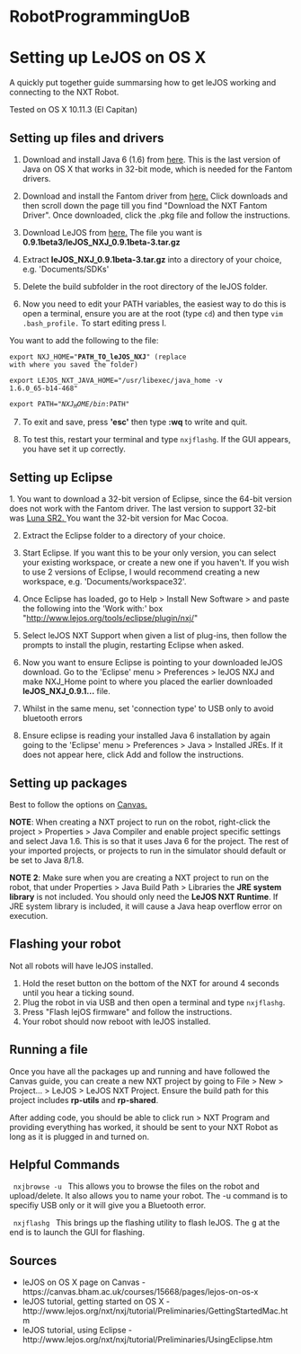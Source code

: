 # RobotProgrammingUoB

<h1> Setting up LeJOS on OS X </h1>

A quickly put together guide summarsing how to get leJOS working and connecting to the NXT Robot.

Tested on OS X 10.11.3 (El Capitan)

<h2> Setting up files and drivers </h2>

1. Download and install Java 6 (1.6) from <a href="https://support.apple.com/kb/dl1572?locale=en_GB"> here<a>. This is the last version of Java on OS X that works in 32-bit mode, which is needed for the Fantom drivers.

2. Download and install the Fantom driver from <a href="http://www.lego.com/en-us/mindstorms"> here.</a> Click downloads and then scroll down the page till you find "Download the NXT Fantom Driver". Once downloaded, click the .pkg file and follow the instructions.
 
3. Download LeJOS from <a href="http://sourceforge.net/projects/nxt.lejos.p/files/"> here.</a>  The file you want is **0.9.1beta3/leJOS_NXJ_0.9.1beta-3.tar.gz** 

4. Extract **leJOS_NXJ_0.9.1beta-3.tar.gz** into a directory of your choice, e.g. 'Documents/SDKs'

5. Delete the build subfolder in the root directory of the leJOS folder.

6. Now you need to edit your PATH variables, the easiest way to do this is open a terminal, ensure you are at the root (type <code>cd</code>) and then type <code>vim .bash_profile.</code> To start editing press I.

  You want to add the following to the file:
  
  <code>export NXJ_HOME="**PATH_TO_leJOS_NXJ**" (replace with where you saved the folder) </code>  
  
  <code>export LEJOS_NXT_JAVA_HOME="/usr/libexec/java_home -v 1.6.0_65-b14-468" </code>  
  
  <code>export PATH="$NXJ_HOME/bin:$PATH" </code> 
  
7. To exit and save, press **'esc'** then type **:wq** to write and quit.

8. To test this, restart your terminal and type <code>nxjflashg</code>. If the GUI appears, you have set it up correctly. 

<h2> Setting up Eclipse </h2>
1. You want to download a 32-bit version of Eclipse, since the 64-bit version does not work with the Fantom driver. The last version to support 32-bit was <a href="http://www.eclipse.org/downloads/packages/release/luna/sr2"> Luna SR2. </a> You want the 32-bit version for Mac Cocoa.

2. Extract the Eclipse folder to a directory of your choice.

3. Start Eclipse. If you want this to be your only version, you can select your existing workspace, or create a new one if you haven't. If you wish to use 2 versions of Eclipse, I would recommend creating a new workspace, e.g. 'Documents/workspace32'.

4. Once Eclipse has loaded, go to Help > Install New Software > and paste the following into the 'Work with:' box "http://www.lejos.org/tools/eclipse/plugin/nxj/"

5. Select leJOS NXT Support when given a list of plug-ins, then follow the prompts to install the plugin, restarting Eclipse when asked.

6. Now you want to ensure Eclipse is pointing to your downloaded leJOS download. Go to the 'Eclipse' menu > Preferences > leJOS NXJ and make NXJ_Home point to where you placed the earlier downloaded **leJOS_NXJ_0.9.1...** file.

7. Whilst in the same menu, set 'connection type' to USB only to avoid bluetooth errors

8. Ensure eclipse is reading your installed Java 6 installation by again going to the 'Eclipse' menu > Preferences > Java > Installed JREs. If it does not appear here, click Add and follow the instructions.

<h2> Setting up packages </h2>

Best to follow the options on <a href = "https://canvas.bham.ac.uk/courses/15668/assignments/50340"> Canvas. </a>

**NOTE**: When creating a NXT project to run on the robot, right-click the project > Properties > Java Compiler and enable project specific settings and select Java 1.6. This is so that it uses Java 6 for the project. The rest of your imported projects, or projects to run in the simulator should default or be set to Java 8/1.8. 

**NOTE 2**: Make sure when you are creating a NXT project to run on the robot, that under Properties > Java Build Path > Libraries the **JRE system library** is not included. You should only need the **LeJOS NXT Runtime**. If JRE system library is included, it will cause a Java heap overflow error on execution. 

<h2> Flashing your robot </h2>

Not all robots will have leJOS installed.

1. Hold the reset button on the bottom of the NXT for around 4 seconds until you hear a ticking sound.
2. Plug the robot in via USB and then open a terminal and type <code>nxjflashg</code>. 
3. Press "Flash lejOS firmware" and follow the instructions. 
4. Your robot should now reboot with leJOS installed. 

<h2> Running a file </h2>

Once you have all the packages up and running and have followed the Canvas guide, you can create a new NXT project by going to File > New > Project... > LeJOS > LeJOS NXT Project. Ensure the build path for this project includes **rp-utils** and **rp-shared**.

After adding code, you should be able to click run > NXT Program and providing everything has worked, it should be sent to your NXT Robot as long as it is plugged in and turned on. 

<h2> Helpful Commands </h2>

<code> nxjbrowse -u </code> This allows you to browse the files on the robot and upload/delete. It also allows you to name your robot. The -u command is to specifiy USB only or it will give you a Bluetooth error. 

<code> nxjflashg </code> This brings up the flashing utility to flash leJOS. The g at the end is to launch the GUI for flashing.

<h2> Sources </h2>

<ul>
<li>leJOS on OS X page on Canvas - https://canvas.bham.ac.uk/courses/15668/pages/lejos-on-os-x </li>
<li> leJOS tutorial, getting started on OS X - http://www.lejos.org/nxt/nxj/tutorial/Preliminaries/GettingStartedMac.htm </li>
<li> leJOS tutorial, using Eclipse - http://www.lejos.org/nxt/nxj/tutorial/Preliminaries/UsingEclipse.htm </li>
</ul>
